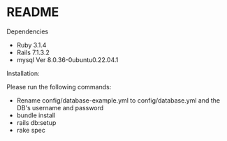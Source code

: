 # README

Dependencies

  * Ruby 3.1.4
  * Rails 7.1.3.2
  * mysql  Ver 8.0.36-0ubuntu0.22.04.1

Installation:

Please run the following commands:

* Rename config/database-example.yml to config/database.yml and the DB's username and password
* bundle install
* rails db:setup
* rake spec
